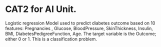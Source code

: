# CAT2 for AI Unit.
Logistic regression Model used to predict diabetes outcome based on 10 features:
Pregnancies	, Glucose,	BloodPressure,	SkinThickness,	Insulin, BMI,	DiabetesPedigreeFunction,	Age.
The target variable is the Outcome; either 0 or 1. This is a classification problem.
